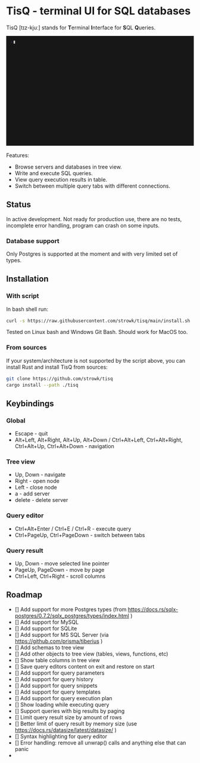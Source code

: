 # TisQ - terminal UI for SQL databases

TisQ [tɪz-kjuː] stands for **T**erminal **I**nterface for **S**QL **Q**ueries.

!["gif recording"](./vhs/base.gif)

Features:
- Browse servers and databases in tree view.
- Write and execute SQL queries.
- View query execution results in table.
- Switch between multiple query tabs with different connections.

## Status

In active development. Not ready for production use, there are no tests, incomplete error handling, program can crash on some inputs.

### Database support

Only Postgres is supported at the moment and with very limited set of types.

## Installation

### With script

In bash shell run:

```bash
curl -s https://raw.githubusercontent.com/strowk/tisq/main/install.sh | bash
```

Tested on Linux bash and Windows Git Bash. Should work for MacOS too.

### From sources

If your system/architecture is not supported by the script above, 
you can install Rust and install TisQ from sources:

```bash
git clone https://github.com/strowk/tisq
cargo install --path ./tisq
```

## Keybindings

### Global

- Escape - quit
- Alt+Left, Alt+Right, Alt+Up, Alt+Down / Ctrl+Alt+Left, Ctrl+Alt+Right, Ctrl+Alt+Up, Ctrl+Alt+Down - navigation

### Tree view

- Up, Down - navigate
- Right - open node
- Left - close node
- a - add server
- delete - delete server

### Query editor

- Ctrl+Alt+Enter / Ctrl+E / Ctrl+R - execute query
- Ctrl+PageUp, Ctrl+PageDown - switch between tabs


### Query result

- Up, Down - move selected line pointer
- PageUp, PageDown - move by page
- Ctrl+Left, Ctrl+Right - scroll columns

## Roadmap

- [] Add support for more Postgres types (from https://docs.rs/sqlx-postgres/0.7.2/sqlx_postgres/types/index.html )
- [] Add support for MySQL
- [] Add support for SQLite
- [] Add support for MS SQL Server (via https://github.com/prisma/tiberius )
- [] Add schemas to tree view
- [] Add other objects to tree view (tables, views, functions, etc)
- [] Show table columns in tree view
- [] Save query editors content on exit and restore on start
- [] Add support for query parameters
- [] Add support for query history
- [] Add support for query snippets
- [] Add support for query templates
- [] Add support for query execution plan
- [] Show loading while executing query
- [] Support queries with big results by paging
- [] Limit query result size by amount of rows
- [] Better limit of query result by memory size (use https://docs.rs/datasize/latest/datasize/ )
- [] Syntax highlighting for query editor
- [] Error handling: remove all unwrap() calls and anything else that can panic
- 


